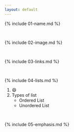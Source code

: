 ```yaml
---
layout: default
---
```


{% include 01-name.md %}

<br>

{% include 02-image.md %}

<br>

{% include 03-links.md %}

<br>

{% include 04-lists.md %}
1. :smile:
2. Types of list
   * Ordered List
   * Unordered List
<br>

{% include 05-emphasis.md %}
